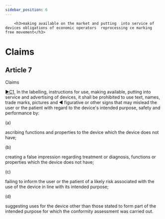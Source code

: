 ```yaml
---
sidebar_position: 6
---
```

        <h3>making available on the market and putting  into service of devices obligations of economic operators  reprocessing ce marking free movement</h3>
<h1>Claims</h1>
<h2>Article 7</h2>
   <p class="stitle-article-norm">Claims</p>
   <p class="norm">
      <span>
         <a href="https://eur-lex.europa.eu/legal-content/EN/AUTO/?uri=celex:32017R0745R%2801%29" onclick="window.open(this.href,'_blanc'); return false;" title="32017R0745R(01): REPLACED">
            <span class="boldface">►C1</span>
         </a><a class="anchorarrow" id="C1-2" href="#C1-3"><i class="fa fa-arrow-down" title="NEXT" ></i></a>
      </span>&nbsp;In the labelling, instructions for use, making 
available, putting into service and advertising of devices, it shall be 
prohibited to use text, names, trade marks, pictures and<span class="boldface">&nbsp;◄ </span>
 figurative or other signs that may mislead the user or the patient with
 regard to the device's intended purpose, safety and performance by:</p>
   <div class="grid-container grid-list">
      <div class="list grid-list-column-1">
         <span>(a)&nbsp;</span>
      </div>
      <div class="grid-list-column-2">
         <p class="norm">ascribing functions and properties to the device which the device does not have;</p>
      </div>
   </div>
   <div class="grid-container grid-list">
      <div class="list grid-list-column-1">
         <span>(b)&nbsp;</span>
      </div>
      <div class="grid-list-column-2">
         <p class="norm">creating a false impression regarding treatment or diagnosis, functions or properties which the device does not have;</p>
      </div>
   </div>
   <div class="grid-container grid-list">
      <div class="list grid-list-column-1">
         <span>(c)&nbsp;</span>
      </div>
      <div class="grid-list-column-2">
         <p class="norm">failing to inform the user or the patient of a 
likely risk associated with the use of the device in line with its 
intended purpose;</p>
      </div>
   </div>
   <div class="grid-container grid-list">
      <div class="list grid-list-column-1">
         <span>(d)&nbsp;</span>
      </div>
      <div class="grid-list-column-2">
         <p class="norm">suggesting uses for the device other than those
 stated to form part of the intended purpose for which the conformity 
assessment was carried out.</p>
      </div>
   </div>